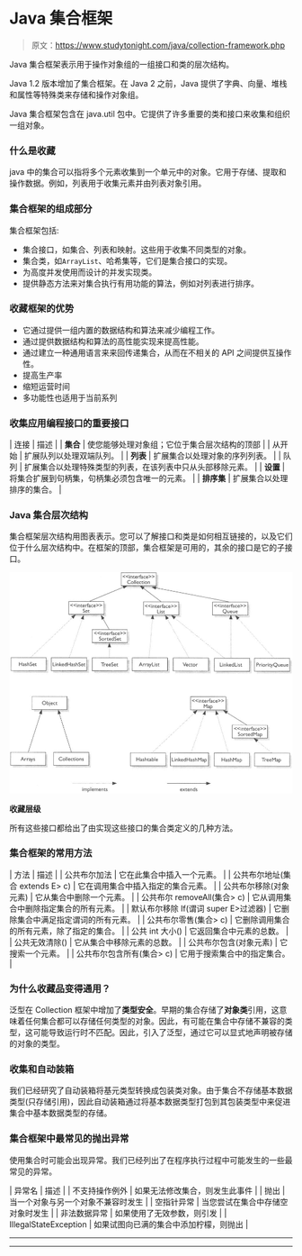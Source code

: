 # Java 集合框架

> 原文：<https://www.studytonight.com/java/collection-framework.php>

Java 集合框架表示用于操作对象组的一组接口和类的层次结构。

Java 1.2 版本增加了集合框架。在 Java 2 之前，Java 提供了字典、向量、堆栈和属性等特殊类来存储和操作对象组。

Java 集合框架包含在 java.util 包中。它提供了许多重要的类和接口来收集和组织一组对象。

### 什么是收藏

java 中的集合可以指将多个元素收集到一个单元中的对象。它用于存储、提取和操作数据。例如，列表用于收集元素并由列表对象引用。

### 集合框架的组成部分

集合框架包括:

*   集合接口，如集合、列表和映射。这些用于收集不同类型的对象。
*   集合类，如`ArrayList`、哈希集等，它们是集合接口的实现。
*   为高度并发使用而设计的并发实现类。
*   提供静态方法来对集合执行有用功能的算法，例如对列表进行排序。

### 收藏框架的优势

*   它通过提供一组内置的数据结构和算法来减少编程工作。
*   通过提供数据结构和算法的高性能实现来提高性能。
*   通过建立一种通用语言来来回传递集合，从而在不相关的 API 之间提供互操作性。
*   提高生产率
*   缩短运营时间
*   多功能性也适用于当前系列

### 收集应用编程接口的重要接口

| 连接 | 描述 |
| **集合** | 使您能够处理对象组；它位于集合层次结构的顶部 |
| 从开始 | 扩展队列以处理双端队列。 |
| **列表** | 扩展集合以处理对象的序列列表。 |
| 队列 | 扩展集合以处理特殊类型的列表，在该列表中只从头部移除元素。 |
| **设置** | 将集合扩展到句柄集，句柄集必须包含唯一的元素。 |
| **排序集** | 扩展集合以处理排序的集合。 |

### Java 集合层次结构

集合框架层次结构用图表表示。您可以了解接口和类是如何相互链接的，以及它们位于什么层次结构中。在框架的顶部，集合框架是可用的，其余的接口是它的子接口。

![Collection Heirarchy](img/0a8b4962e2d7829d9c9a9299e0fcff05.png)

**收藏层级**

所有这些接口都给出了由实现这些接口的集合类定义的几种方法。

### 集合框架的常用方法

| 方法 | 描述 |
| 公共布尔加法 | 它在此集合中插入一个元素。 |
| 公共布尔地址(集合 extends E> c) | 它在调用集合中插入指定的集合元素。 |
| 公共布尔移除(对象元素) | 它从集合中删除一个元素。 |
| 公共布尔 removeAll(集合> c) | 它从调用集合中删除指定集合的所有元素。 |
| 默认布尔移除 If(谓词 super E>过滤器) | 它删除集合中满足指定谓词的所有元素。 |
| 公共布尔零售(集合> c) | 它删除调用集合的所有元素，除了指定的集合。 |
| 公共 int 大小() | 它返回集合中元素的总数。 |
| 公共无效清除() | 它从集合中移除元素的总数。 |
| 公共布尔包含(对象元素) | 它搜索一个元素。 |
| 公共布尔包含所有(集合> c) | 它用于搜索集合中的指定集合。 |

### 为什么收藏品变得通用？

泛型在 Collection 框架中增加了**类型安全**。早期的集合存储了**对象类**引用，这意味着任何集合都可以存储任何类型的对象。因此，有可能在集合中存储不兼容的类型，这可能导致运行时不匹配。因此，引入了泛型，通过它可以显式地声明被存储的对象的类型。

### 收集和自动装箱

我们已经研究了自动装箱将基元类型转换成包装类对象。由于集合不存储基本数据类型(只存储引用)，因此自动装箱通过将基本数据类型打包到其包装类型中来促进集合中基本数据类型的存储。

### 集合框架中最常见的抛出异常

使用集合时可能会出现异常。我们已经列出了在程序执行过程中可能发生的一些最常见的异常。

| 异常名 | 描述 |
| 不支持操作例外 | 如果无法修改集合，则发生此事件 |
| 抛出 | 当一个对象与另一个对象不兼容时发生 |
| 空指针异常 | 当您尝试在集合中存储空对象时发生 |
| 非法数据异常 | 如果使用了无效参数，则引发 |
| IllegalStateException | 如果试图向已满的集合中添加柠檬，则抛出 |

* * *

* * *